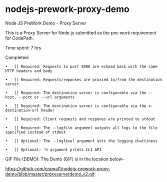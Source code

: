 # nodejs-prework-proxy-demo
Node JS PreWork Demo - Proxy Server

This is a Proxy Server for Node.js submitted as the pre-work requirement for CodePath.

Time spent: 7 hrs

Completed:
 
	•	[] Required: Requests to port 8000 are echoed back with the same HTTP headers and body

	•	[] Required: Requests/reponses are proxied to/from the destination server
	
	•	[] Required: The destination server is configurable via the --host, --port or --url arguments
	
	•	[] Required: The destination server is configurable via the x-destination-url header
	
	•	[] Required: Client requests and respones are printed to stdout
	
	•	[] Required: The --logfile argument outputs all logs to the file specified instead of stdout
	
	•	[] Optional: The --loglevel argument sets the logging chattiness
	
	•	[] Optional: -h argument prints CLI API
	
GIF File (DEMO):
The Demo (GIF) is in the location below-

https://github.com/cramal1/nodejs-prework-proxy-demo/blob/master/proxyserverdemo_v2.gif


	


